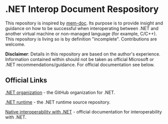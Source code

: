 # .NET Interop Document Respository

This repository is inspired by [mem-doc](https://github.com/Maoni0/mem-doc). Its purpose is to provide insight and guidance on how to be successful when interoperating between .NET and another virtual machine or non-managed language (for example, C/C++). This repository is living so is by definition "incomplete". Contributions are welcome.

**Disclaimer**: Details in this repository are based on the author's experience. Information contained within should not be taken as official Microsoft or .NET recommendations/guidance. For official documentation see below.

## Official Links

[.NET organization](https://github.com/dotnet) - the GitHub organization for .NET.

[.NET runtime](https://github.com/dotnet/runtime) - the .NET runtime source repository.

[Native interoperability with .NET](https://docs.microsoft.com/dotnet/standard/native-interop/) - official documentation for interoperability with .NET.
